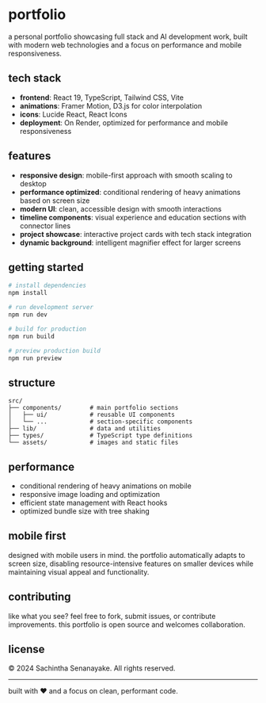 # portfolio

a personal portfolio showcasing full stack and AI development work, built with modern web technologies and a focus on performance and mobile responsiveness.

## tech stack

- **frontend**: React 19, TypeScript, Tailwind CSS, Vite
- **animations**: Framer Motion, D3.js for color interpolation
- **icons**: Lucide React, React Icons
- **deployment**: On Render, optimized for performance and mobile responsiveness

## features

- **responsive design**: mobile-first approach with smooth scaling to desktop
- **performance optimized**: conditional rendering of heavy animations based on screen size
- **modern UI**: clean, accessible design with smooth interactions
- **timeline components**: visual experience and education sections with connector lines
- **project showcase**: interactive project cards with tech stack integration
- **dynamic background**: intelligent magnifier effect for larger screens

## getting started

```bash
# install dependencies
npm install

# run development server
npm run dev

# build for production
npm run build

# preview production build
npm run preview
```

## structure

```
src/
├── components/        # main portfolio sections
│   ├── ui/            # reusable UI components
│   └── ...            # section-specific components
├── lib/               # data and utilities
├── types/             # TypeScript type definitions
└── assets/            # images and static files
```

## performance

- conditional rendering of heavy animations on mobile
- responsive image loading and optimization
- efficient state management with React hooks
- optimized bundle size with tree shaking

## mobile first

designed with mobile users in mind. the portfolio automatically adapts to screen size, disabling resource-intensive features on smaller devices while maintaining visual appeal and functionality.

## contributing

like what you see? feel free to fork, submit issues, or contribute improvements. this portfolio is open source and welcomes collaboration.

## license

© 2024 Sachintha Senanayake. All rights reserved.

---

built with ❤️ and a focus on clean, performant code.
